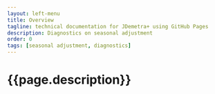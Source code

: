 ```yaml
---
layout: left-menu
title: Overview
tagline: technical documentation for JDemetra+ using GitHub Pages
description: Diagnostics on seasonal adjustment
order: 0
tags: [seasonal adjustment, diagnostics]
---
```

# {{page.description}}